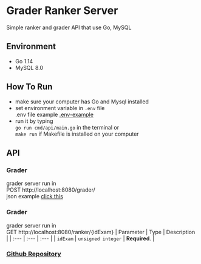 # Grader Ranker Server

Simple ranker and grader API that use Go, MySQL
## Environment
 - Go 1.14
 - MySQL 8.0

## How To Run
 - make sure your computer has Go and Mysql installed
 - set environment variable in `.env` file <br>
 .env file example <a href="./code/.env-example">.env-example</a>
 - run it by typing <br> 
    ```go run cmd/api/main.go``` in the terminal or <br>
    ```make run``` if Makefile is installed on your computer

## API
### Grader 
grader server run in <br> POST http://localhost:8080/grader/<br>
json example <a href="./code/scripts/examsheets_dummy.json">click this</a>

### Grader
grader server run in <br> GET http://localhost:8080/ranker/{idExam}
| Parameter | Type | Description |
| :--- | :--- | :--- |
| `idExam` | `unsigned integer` | **Required**.  |
### <a href="https://github.com/sy-anwar/grader-ranker-server">Github Repository</a> 